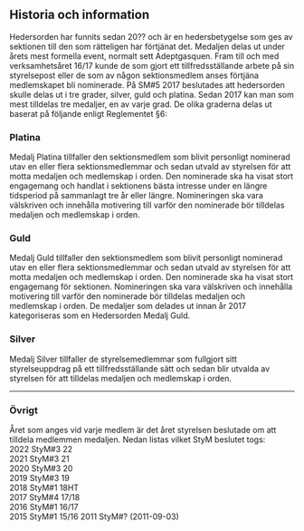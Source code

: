 ## Historia och information

Hedersorden har funnits sedan 20?? och är en hedersbetygelse som ges av sektionen till den som rätteligen har förtjänat det. Medaljen delas ut under årets mest formella event, normalt sett Adeptgasquen. Fram till och med verksamhetsåret 16/17 kunde de som gjort ett tillfredsställande arbete på sin styrelsepost eller de som av någon sektionsmedlem anses förtjäna medlemskapet bli nominerade. På SM#5 2017 beslutades att hedersorden skulle delas ut i tre grader, silver, guld och platina. Sedan 2017 kan man som mest tilldelas tre medaljer, en av varje grad. De olika graderna delas ut baserat på följande enligt Reglementet §6:

### Platina

Medalj Platina tillfaller den sektionsmedlem som blivit personligt nominerad utav en eller flera
sektionsmedlemmar och sedan utvald av styrelsen för att motta medaljen och medlemskap i orden. Den
nominerade ska ha visat stort engagemang och handlat i sektionens bästa intresse under en längre
tidsperiod på sammanlagt tre år eller längre. Nomineringen ska vara välskriven och innehålla motivering till
varför den nominerade bör tilldelas medaljen och medlemskap i orden.

### Guld

Medalj Guld tillfaller den sektionsmedlem som blivit personligt nominerad utav en eller flera
sektionsmedlemmar och sedan utvald av styrelsen för att motta medaljen och medlemskap i orden. Den
nominerade ska ha visat stort engagemang för sektionen. Nomineringen ska vara välskriven och innehålla
motivering till varför den nominerade bör tilldelas medaljen och medlemskap i orden. De medaljer som
delades ut innan år 2017 kategoriseras som en Hedersorden Medalj Guld.

### Silver

Medalj Silver tillfaller de styrelsemedlemmar som fullgjort sitt styrelseuppdrag på ett tillfredsställande sätt
och sedan blir utvalda av styrelsen för att tilldelas medaljen och medlemskap i orden.

---

### Övrigt

Året som anges vid varje medlem är det året styrelsen beslutade om att tilldela medlemmen medaljen. Nedan listas vilket StyM beslutet togs:  
2022 StyM#3 22  
2021 StyM#3 21  
2020 StyM#3 20  
2019 StyM#3 19  
2018 StyM#1 18HT  
2017 StyM#4 17/18  
2016 StyM#1 16/17  
2015 StyM#1 15/16
2011 StyM#? (2011-09-03)
